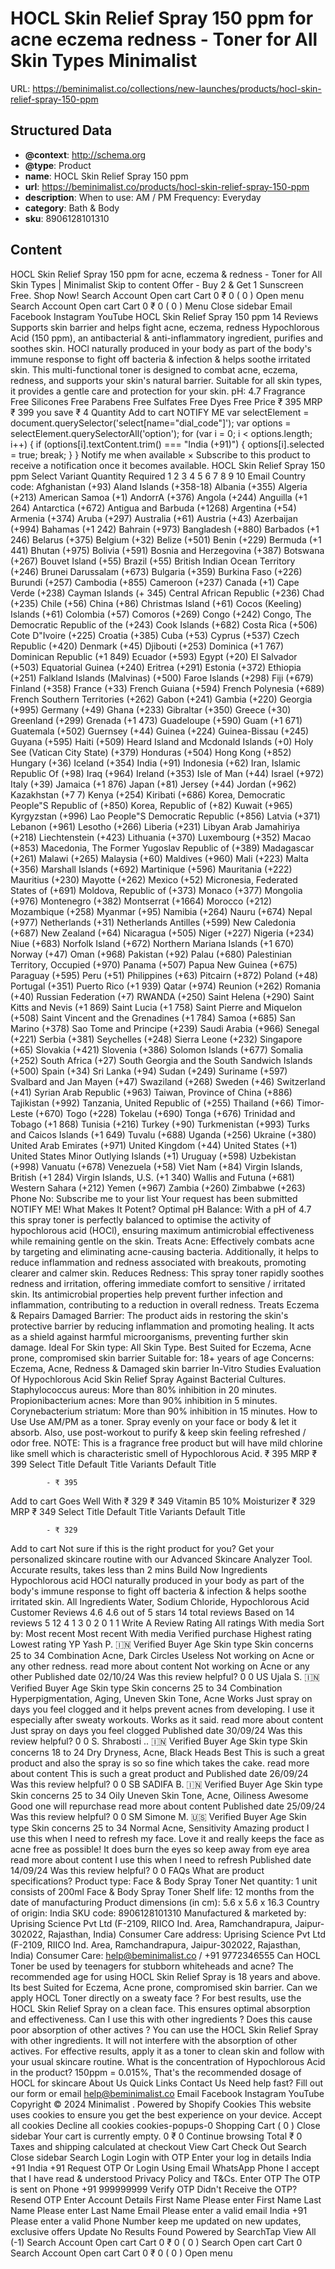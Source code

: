 # HOCL Skin Relief Spray 150 ppm for acne eczema  redness - Toner for All Skin Types  Minimalist

URL: https://beminimalist.co/collections/new-launches/products/hocl-skin-relief-spray-150-ppm

## Structured Data

- **@context**: http://schema.org
- **@type**: Product
- **name**: HOCL Skin Relief Spray 150 ppm
- **url**: https://beminimalist.co/products/hocl-skin-relief-spray-150-ppm
- **description**: When to use: AM / PM
Frequency: Everyday
- **category**: Bath & Body
- **sku**: 8906128101310

## Content

HOCL Skin Relief Spray 150 ppm for acne, eczema & redness - Toner for All Skin Types | Minimalist
Skip to content
Offer - Buy 2 & Get 1 Sunscreen Free. Shop Now!
Search
Account
Open cart
Cart
0
₹ 0
(
0
)
Open menu
Search
Account
Open cart
Cart
0
₹ 0
(
0
)
Menu
Close sidebar
Email
Facebook
Instagram
YouTube
HOCL Skin Relief Spray 150 ppm
14 Reviews
Supports skin barrier and helps fight acne, eczema, redness
Hypochlorous Acid (150 ppm), an antibacterial & anti-inflammatory ingredient, purifies and soothes skin. HOCl naturally produced in your body as part of the body's immune response to fight off bacteria & infection & helps soothe irritated skin.
This multi-functional toner is designed to combat acne, eczema, redness, and supports your skin's natural barrier. Suitable for all skin types, it provides a gentle care and protection for your skin.
pH: 4.7
Fragrance Free
Silicones Free
Parabens Free
Sulfates Free
Dyes Free
Price
₹ 395
MRP
₹ 399
you save ₹ 4
Quantity
Add to cart
NOTIFY ME
var selectElement = document.querySelector('select[name="dial_code"]');
var options = selectElement.querySelectorAll('option');
for (var i = 0; i < options.length; i++) {
  if (options[i].textContent.trim() === "India (+91)") {
    options[i].selected = true;
    break;
  }
}
Notify me when available
×
Subscribe to this product to receive a notification once it becomes available.
HOCL Skin Relief Spray 150 ppm
Select Variant
Quantity Required
1
2
3
4
5
6
7
8
9
10
Email
Country code:
Afghanistan (+93)
Aland Islands (+358-18)
Albania (+355)
Algeria (+213)
American Samoa (+1)
AndorrA (+376)
Angola (+244)
Anguilla (+1 264)
Antarctica (+672)
Antigua and Barbuda (+1268)
Argentina (+54)
Armenia (+374)
Aruba (+297)
Australia (+61)
Austria (+43)
Azerbaijan (+994)
Bahamas (+1 242)
Bahrain (+973)
Bangladesh (+880)
Barbados (+1 246)
Belarus (+375)
Belgium (+32)
Belize (+501)
Benin (+229)
Bermuda (+1 441)
Bhutan (+975)
Bolivia (+591)
Bosnia and Herzegovina (+387)
Botswana (+267)
Bouvet Island (+55)
Brazil (+55)
British Indian Ocean Territory (+246)
Brunei Darussalam (+673)
Bulgaria (+359)
Burkina Faso (+226)
Burundi (+257)
Cambodia (+855)
Cameroon (+237)
Canada (+1)
Cape Verde (+238)
Cayman Islands (+ 345)
Central African Republic (+236)
Chad (+235)
Chile (+56)
China (+86)
Christmas Island (+61)
Cocos (Keeling) Islands (+61)
Colombia (+57)
Comoros (+269)
Congo (+242)
Congo, The Democratic Republic of the (+243)
Cook Islands (+682)
Costa Rica (+506)
Cote D"Ivoire (+225)
Croatia (+385)
Cuba (+53)
Cyprus (+537)
Czech Republic (+420)
Denmark (+45)
Djibouti (+253)
Dominica (+1 767)
Dominican Republic (+1 849)
Ecuador (+593)
Egypt (+20)
El Salvador (+503)
Equatorial Guinea (+240)
Eritrea (+291)
Estonia (+372)
Ethiopia (+251)
Falkland Islands (Malvinas) (+500)
Faroe Islands (+298)
Fiji (+679)
Finland (+358)
France (+33)
French Guiana (+594)
French Polynesia (+689)
French Southern Territories (+262)
Gabon (+241)
Gambia (+220)
Georgia (+995)
Germany (+49)
Ghana (+233)
Gibraltar (+350)
Greece (+30)
Greenland (+299)
Grenada (+1 473)
Guadeloupe (+590)
Guam (+1 671)
Guatemala (+502)
Guernsey (+44)
Guinea (+224)
Guinea-Bissau (+245)
Guyana (+595)
Haiti (+509)
Heard Island and Mcdonald Islands (+0)
Holy See (Vatican City State) (+379)
Honduras (+504)
Hong Kong (+852)
Hungary (+36)
Iceland (+354)
India (+91)
Indonesia (+62)
Iran, Islamic Republic Of (+98)
Iraq (+964)
Ireland (+353)
Isle of Man (+44)
Israel (+972)
Italy (+39)
Jamaica (+1 876)
Japan (+81)
Jersey (+44)
Jordan (+962)
Kazakhstan (+7 7)
Kenya (+254)
Kiribati (+686)
Korea, Democratic People"S Republic of (+850)
Korea, Republic of (+82)
Kuwait (+965)
Kyrgyzstan (+996)
Lao People"S Democratic Republic (+856)
Latvia (+371)
Lebanon (+961)
Lesotho (+266)
Liberia (+231)
Libyan Arab Jamahiriya (+218)
Liechtenstein (+423)
Lithuania (+370)
Luxembourg (+352)
Macao (+853)
Macedonia, The Former Yugoslav Republic of (+389)
Madagascar (+261)
Malawi (+265)
Malaysia (+60)
Maldives (+960)
Mali (+223)
Malta (+356)
Marshall Islands (+692)
Martinique (+596)
Mauritania (+222)
Mauritius (+230)
Mayotte (+262)
Mexico (+52)
Micronesia, Federated States of (+691)
Moldova, Republic of (+373)
Monaco (+377)
Mongolia (+976)
Montenegro (+382)
Montserrat (+1664)
Morocco (+212)
Mozambique (+258)
Myanmar (+95)
Namibia (+264)
Nauru (+674)
Nepal (+977)
Netherlands (+31)
Netherlands Antilles (+599)
New Caledonia (+687)
New Zealand (+64)
Nicaragua (+505)
Niger (+227)
Nigeria (+234)
Niue (+683)
Norfolk Island (+672)
Northern Mariana Islands (+1 670)
Norway (+47)
Oman (+968)
Pakistan (+92)
Palau (+680)
Palestinian Territory, Occupied (+970)
Panama (+507)
Papua New Guinea (+675)
Paraguay (+595)
Peru (+51)
Philippines (+63)
Pitcairn (+872)
Poland (+48)
Portugal (+351)
Puerto Rico (+1 939)
Qatar (+974)
Reunion (+262)
Romania (+40)
Russian Federation (+7)
RWANDA (+250)
Saint Helena (+290)
Saint Kitts and Nevis (+1 869)
Saint Lucia (+1 758)
Saint Pierre and Miquelon (+508)
Saint Vincent and the Grenadines (+1 784)
Samoa (+685)
San Marino (+378)
Sao Tome and Principe (+239)
Saudi Arabia (+966)
Senegal (+221)
Serbia (+381)
Seychelles (+248)
Sierra Leone (+232)
Singapore (+65)
Slovakia (+421)
Slovenia (+386)
Solomon Islands (+677)
Somalia (+252)
South Africa (+27)
South Georgia and the South Sandwich Islands (+500)
Spain (+34)
Sri Lanka (+94)
Sudan (+249)
Suriname (+597)
Svalbard and Jan Mayen (+47)
Swaziland (+268)
Sweden (+46)
Switzerland (+41)
Syrian Arab Republic (+963)
Taiwan, Province of China (+886)
Tajikistan (+992)
Tanzania, United Republic of (+255)
Thailand (+66)
Timor-Leste (+670)
Togo (+228)
Tokelau (+690)
Tonga (+676)
Trinidad and Tobago (+1 868)
Tunisia (+216)
Turkey (+90)
Turkmenistan (+993)
Turks and Caicos Islands (+1 649)
Tuvalu (+688)
Uganda (+256)
Ukraine (+380)
United Arab Emirates (+971)
United Kingdom (+44)
United States (+1)
United States Minor Outlying Islands (+1)
Uruguay (+598)
Uzbekistan (+998)
Vanuatu (+678)
Venezuela (+58)
Viet Nam (+84)
Virgin Islands, British (+1 284)
Virgin Islands, U.S. (+1 340)
Wallis and Futuna (+681)
Western Sahara (+212)
Yemen (+967)
Zambia (+260)
Zimbabwe (+263)
Phone No:
Subscribe me to your list
Your request has been submitted
NOTIFY ME!
What Makes It Potent?
Optimal pH Balance: With a pH of 4.7 this spray toner is perfectly balanced to optimise the activity of hypochlorous acid (HOCl), ensuring maximum antimicrobial effectiveness while remaining gentle on the skin.
Treats Acne: Effectively combats acne by targeting and eliminating acne-causing bacteria. Additionally, it helps to reduce inflammation and redness associated with breakouts, promoting clearer and calmer skin.
Reduces Redness: This spray toner rapidly soothes redness and irritation, offering immediate comfort to sensitive / irritated skin. Its antimicrobial properties help prevent further infection and inflammation, contributing to a reduction in overall redness.
Treats Eczema & Repairs Damaged Barrier: The product aids in restoring the skin's protective barrier by reducing inflammation and promoting healing. It acts as a shield against harmful microorganisms, preventing further skin damage.
Ideal For
Skin type:
All Skin Type. Best Suited for Eczema, Acne prone, compromised skin barrier
Suitable for:
18+ years of age
Concerns:
Eczema, Acne, Redness & Damaged skin barrier
In-Vitro Studies
Evaluation Of Hypochlorous Acid Skin Relief Spray Against Bacterial Cultures.
Staphylococcus aureus: More than 80% inhibition in 20 minutes.
Propionibacterium acnes: More than 90% inhibition in 5 minutes.
Corynebacterium striatum: More than 90% inhibition in 15 minutes.
How to Use
Use AM/PM as a toner. Spray evenly on your face or body & let it absorb. Also, use post-workout to purify & keep skin feeling refreshed / odor free.
NOTE: This is a fragrance free product but will have mild chlorine like smell which is characteristic smell of Hypochlorous Acid.
₹ 395
MRP
₹ 399
Select Title
Default Title
Variants
Default Title
            
            - ₹ 395
Add to cart
Goes Well With
₹ 329
₹ 349
Vitamin B5 10% Moisturizer
₹ 329
MRP
₹ 349
Select Title
Default Title
Variants
Default Title
            
            - ₹ 329
Add to cart
Not sure if this is the right product for you?
Get your personalized skincare routine with our Advanced Skincare Analyzer Tool. Accurate results, takes less than 2 mins
Build Now
Ingredients
Hypochlorous acid
HOCl naturally produced in your body as part of the body's immune response to fight off bacteria & infection & helps soothe irritated skin.
All Ingredients
Water, Sodium Chloride, Hypochlorous Acid
Customer Reviews
4.6
4.6 out of 5 stars 14 total reviews
Based on 14 reviews
5
12
4
1
3
0
2
0
1
1
Write A Review
Rating
All ratings
With media
Sort by:
Most recent
Most recent
With media
Verified purchase
Highest rating
Lowest rating
YP
Yash P. 🇮🇳
Verified Buyer
Age
Skin type
Skin concerns
25 to 34
Combination
Acne, Dark Circles
Useless
Not working on Acne or any other redness.
read more about content Not working on Acne or any other
Published date
02/10/24
Was this review helpful?
0
0
US
Ujala S. 🇮🇳
Verified Buyer
Age
Skin type
Skin concerns
25 to 34
Combination
Hyperpigmentation, Aging, Uneven Skin Tone, Acne
Works
Just spray on days you feel clogged and it helps prevent acnes from developing. I use it especially after sweaty workouts. Works as it said.
read more about content Just spray on days you feel clogged
Published date
30/09/24
Was this review helpful?
0
0
S.
Shrabosti .. 🇮🇳
Verified Buyer
Age
Skin type
Skin concerns
18 to 24
Dry
Dryness, Acne, Black Heads
Best
This is such a great product and also the spray is so so fine which takes the cake.
read more about content This is such a great product and
Published date
26/09/24
Was this review helpful?
0
0
SB
SADIFA B. 🇮🇳
Verified Buyer
Age
Skin type
Skin concerns
25 to 34
Oily
Uneven Skin Tone, Acne, Oiliness
Awesome
Good one will repurchase
read more about content
Published date
25/09/24
Was this review helpful?
0
0
SM
Simone M. 🇺🇸
Verified Buyer
Age
Skin type
Skin concerns
25 to 34
Normal
Acne, Sensitivity
Amazing product
I use this when I need to refresh my face. Love it and really keeps the face as acne free as possible! It does burn the eyes so keep away from eye area
read more about content I use this when I need to refresh
Published date
14/09/24
Was this review helpful?
0
0
FAQs
What are product specifications?
Product type:
Face & Body Spray Toner
Net quantity:
1 unit consists of 200ml Face & Body Spray Toner
Shelf life:
12 months from the date of manufacturing
Product dimensions (in cm):
5.6 x 5.6 x 16.3
Country of origin:
India
SKU code:
8906128101310
Manufactured & marketed by:
Uprising Science Pvt Ltd (F-2109, RIICO Ind. Area, Ramchandrapura, Jaipur-302022, Rajasthan, India)
Consumer Care address:
Uprising Science Pvt Ltd (F-2109, RIICO Ind. Area, Ramchandrapura, Jaipur-302022, Rajasthan, India)
Consumer Care:
help@beminimalist.co / +91 9772346555
Can HOCL Toner be used by teenagers for stubborn whiteheads and acne?
The recommended age for using HOCL Skin Relief Spray is 18 years and above. Its best Suited for Eczema, Acne prone, compromised skin barrier.
Can we apply HOCL Toner directly on a sweaty face ?
For best results, use the HOCL Skin Relief Spray on a clean face. This ensures optimal absorption and effectiveness.
Can I use this with other ingredients ? Does this cause poor absorption of other actives ?
You can use the HOCL Skin Relief Spray with other ingredients. It will not interfere with the absorption of other actives. For effective results, apply it as a toner to clean skin and follow with your usual skincare routine.
What is the concentration of Hypochlorous Acid in the product?
150ppm = 0.015%, That's the recommended dosage of HOCL for skincare
About Us
Quick Links
Contact Us
Need help fast? Fill out
our form
or email help@beminimalist.co
Email
Facebook
Instagram
YouTube
Copyright © 2024
Minimalist
.
Powered by Shopify
Cookies
This website uses cookies to ensure you get the best experience on your device.
Accept all cookies
Decline all cookies
cookies-popups-0
Shopping Cart
            (
0
)
Close sidebar
Your cart is currently empty.
0
₹ 0
Continue browsing
Total
₹ 0
Taxes and shipping calculated at checkout
View Cart
Check Out
Search
Close sidebar
Search
Login
Login with OTP
Enter your log in details
India
+91
India
+91
Request OTP
Or Login Using
Email
WhatsApp
Phone
I accept that I have read & understood
Privacy Policy
and T&Cs.
Enter OTP
The OTP is sent on
Phone
+91 999999999
Verify OTP
Didn't Receive the OTP?
Resend OTP
Enter Account Details
First Name
Please enter First Name
Last Name
Please enter Last Name
Email
Please enter a valid email
India
+91
Please enter a valid Phone Number
keep me updated on new updates, exclusive offers
Update
No Results Found
Powered by SearchTap
View All (-1)
Search
Account
Open cart
Cart
0
₹ 0
(
0
)
Search
Open cart
Cart
0
Search
Account
Open cart
Cart
0
₹ 0
(
0
)
Open menu